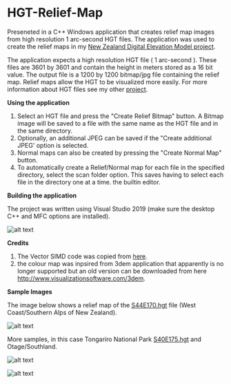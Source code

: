 # HGT-Relief-Map

Preseneted in a C++ Windows application that creates relief map images from high resolution 1 arc-second HGT files. The application was used to create the relief maps in my [New Zealand Digital Elevation Model project](https://github.com/nodecomplete/NZDEM-HGT-30/tree/master/Images). 

The application expects a high resolution HGT file ( 1 arc-second ). These files are 3601 by 3601 and contain the height in meters stored as a 16 bit value.
The output file is a 1200 by 1200 bitmap/jpg file containing the relief map. Relief maps allow the HGT to be visualized more easily. For more information about HGT files see my other [project](https://github.com/nodecomplete/NZDEM-HGT-30). 

**Using the application**

1) Select an HGT file and press the "Create Relief Bitmap" button. A Bitmap image will be saved to a file with the same name as the HGT file and in the same directory. 
2) Optionally, an additional JPEG can be saved if the "Create additional JPEG' option is selected.
3) Normal maps can also be created by pressing the "Create Normal Map" button.
4) To automatically create a Relief/Normal map for each file in the specified directory, select the scan folder option. This saves having to select each file in the directory one at a time.
the builtin editor.


**Building the application**

The project was written using Visual Studio 2019 (make sure the desktop C++ and MFC options are installed).

![alt text](https://github.com/nodecomplete/HGT-Relief-Map/blob/master/ScreenShot.jpg)


**Credits**

1) The Vector SIMD code was copied from [here](https://github.com/pelletier/vector3).
2) the colour map was inpsired from 3dem application that apparently is no longer supported but an old version can be downloaded from here http://www.visualizationsoftware.com/3dem.

 
 **Sample Images**

The image below shows a relief map of the [S44E170.hgt](https://github.com/nodecomplete/NZDEM-HGT-30/blob/master/HGT/S44E170.zip) file (West Coast/Southern Alps of New Zealand).

![alt text](https://github.com/nodecomplete/HGT-Relief-Map/blob/master/ReliefMap2.jpg)

More samples, in this case Tongariro National Park [S40E175.hgt](https://github.com/nodecomplete/NZDEM-HGT-30/blob/master/HGT/S40E175.zip) and Otage/Southland.

![alt text](https://github.com/nodecomplete/HGT-Relief-Map/blob/master/ReliefMap.jpg)

![alt text](https://github.com/nodecomplete/HGT-Relief-Map/blob/master/ReliefMap3.jpg)

